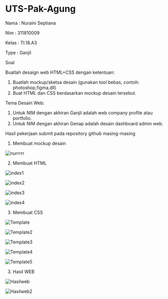 # UTS-Pak-Agung

Nama  : Nuraini Septiana

Nim   : 311810009

Kelas : TI.18.A3

Type  : Ganjil

Soal

Buatlah desaign web HTML+CSS dengan ketentuan:
1. Buatlah mockup/sketsa desain (gunakan tool bebas, contoh: photoshop,figma,dll)
2. Buat HTML dan CSS berdasarkan mockup desain tersebut.

Tema Desain Web:
1. Untuk NIM dengan akhiran Ganjil adalah web company profile atau portfolio.
2. Untuk NIM dengan akhiran Genap adalah desain dashboard admin web.

Hasil pekerjaan submit pada repository github masing-masing

1. Membuat mockup desain

![nurrrrr](https://user-images.githubusercontent.com/46736283/80854819-06c1d680-8bf0-11ea-9ff8-484202d2ff97.png)


2. Membuat HTML

![index1](https://user-images.githubusercontent.com/46736283/80854391-aed5a080-8bec-11ea-92a2-af3233d77a41.png)

![index2](https://user-images.githubusercontent.com/46736283/80854402-c9a81500-8bec-11ea-9015-9f3611a2a53b.png)

![index3](https://user-images.githubusercontent.com/46736283/80854408-e17f9900-8bec-11ea-8d67-ec3944e9ee0e.png)

![index4](https://user-images.githubusercontent.com/46736283/80854425-112ea100-8bed-11ea-9487-87de037b5f1c.png)


3. Membuat CSS

![Template](https://user-images.githubusercontent.com/46736283/80854437-31f6f680-8bed-11ea-968f-8c93244280f5.png)

![Template2](https://user-images.githubusercontent.com/46736283/80854449-4dfa9800-8bed-11ea-91ed-83157195fecc.png)

![Template3](https://user-images.githubusercontent.com/46736283/80854466-771b2880-8bed-11ea-9842-aa8d37424934.png)

![Template4](https://user-images.githubusercontent.com/46736283/80854480-8e5a1600-8bed-11ea-98c8-643f76beca29.png)

![Template5](https://user-images.githubusercontent.com/46736283/80854482-9b770500-8bed-11ea-99c5-a96fe1a97244.png)


3. Hasil WEB

![Hasilweb](https://user-images.githubusercontent.com/46736283/80854497-bf3a4b00-8bed-11ea-9952-709c0fea6c70.png)

![Hasilweb2](https://user-images.githubusercontent.com/46736283/80854511-e3962780-8bed-11ea-844b-3edcf1b3e862.png)
